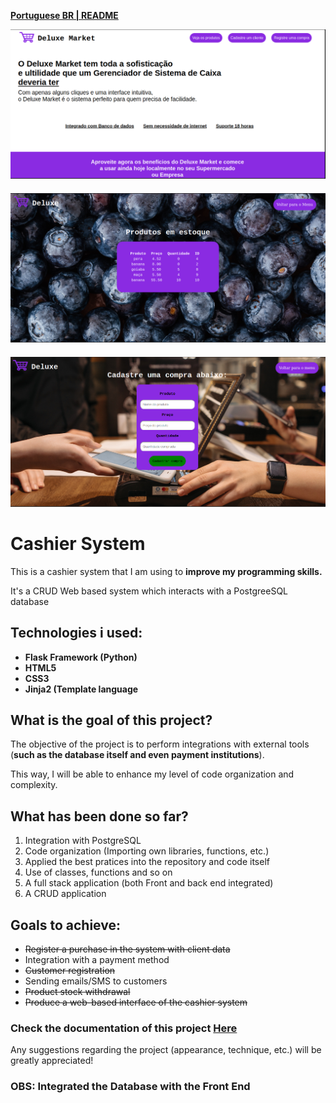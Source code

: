 
<p><strong><a href="./docs/README_PORTUGUESE.md">Portuguese BR | README</a></strong></p>

<img style="margin-bottom:20px;" src="./public/Screenshot_2023-07-03_06-28-03.png">
<img style="margin-bottom:20px" src="./public/Screenshot_2023-07-03_06-29-50.png">
<img src="./public/Screenshot_2023-07-03_06-36-32.png">

<div>
    <h1>Cashier System</h1>
        <p>This is a cashier system that I am using to <b>improve my programming skills.</b>
        </p>
        <p>It's a CRUD Web based system which interacts with a PostgreeSQL
        database<br></p>
</div>

<div>
    <h2>Technologies i used:</h2>
    <ul>
        <li><b>Flask Framework (Python)</li>
        <li>HTML5</li>
        <li>CSS3</li>
        <li>Jinja2 (Template language</b></li>
    </ul>
</div>


<h2>What is the goal of this project?</h2>
    <p>The objective of the project is to perform integrations with external tools (<b>such as the database 
    itself and even payment institutions</b>).</p>
    <p>This way, I will be able to enhance my level of code organization and 
    complexity.</p>

<h2>What has been done so far?</h2>
    <ol>
	    <li>Integration with PostgreSQL</li>
	    <li>Code organization (Importing own libraries, functions, etc.)</li>
        <li>Applied the best pratices into the repository and code itself</li>
        <li>Use of classes, functions and so on</li>
        <li>A full stack application (both Front and back end integrated)</li>
        <li>A CRUD application</li>
    </ol>

<h2>Goals to achieve:</h2>
    <ul>
        <li><s>Register a purchase in the system with client data</s></li>
	    <li>Integration with a payment method</li>
	    <li><s>Customer registration</s></li>
	    <li>Sending emails/SMS to customers</li>
	    <li><s>Product stock withdrawal</s></li>
        <li><s>Produce a web-based interface of the cashier system</s></li>
    </ul>

<h3>Check the documentation of this project 
<a href="./docs/LIBRARIES.md">Here</a></h3>

<p>Any suggestions regarding the project (appearance, technique, etc.) will be greatly appreciated!

<h3><b>OBS: Integrated the Database with the Front End</b></h3>
